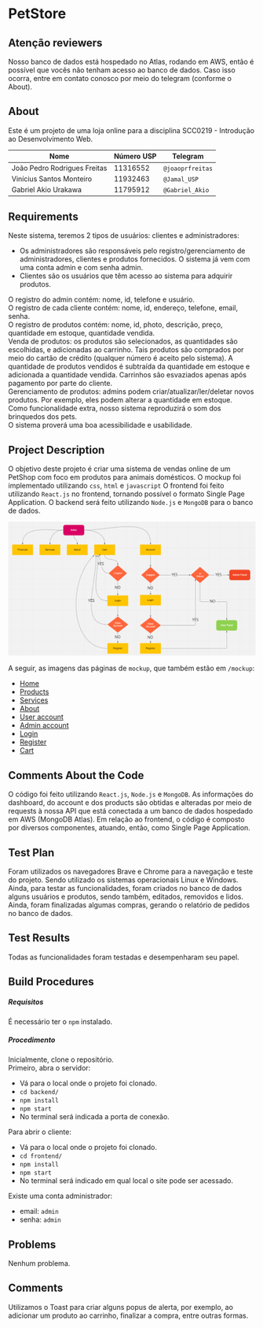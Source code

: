 # PetStore

## Atenção reviewers
Nosso banco de dados está hospedado no Atlas, rodando em AWS, então é possível que vocês não tenham acesso ao banco de dados. Caso isso ocorra, entre em contato conosco por meio do telegram (conforme o About).

## About
Este é um projeto de uma loja online para a disciplina SCC0219 - Introdução ao Desenvolvimento Web.

| Nome | Número USP | Telegram |
| ------ | ------ | ------ |
| João Pedro Rodrigues Freitas | 11316552 | `@joaoprfreitas` |
| Vinícius Santos Monteiro | 11932463 | `@Jamal_USP` |
| Gabriel Akio Urakawa | 11795912 | `@Gabriel_Akio` |


## Requirements
Neste sistema, teremos 2 tipos de usuários: clientes e administradores:
- Os administradores são responsáveis pelo registro/gerenciamento de administradores, clientes e produtos fornecidos. O sistema já vem com uma conta admin e com senha admin.
- Clientes são os usuários que têm acesso ao sistema para adquirir produtos.

O registro do admin contém: nome, id, telefone e usuário.\
O registro de cada cliente contém: nome, id, endereço, telefone, email, senha.\
O registro de produtos contém: nome, id, photo, descrição, preço, quantidade em estoque, quantidade vendida.\
Venda de produtos: os produtos são selecionados, as quantidades são escolhidas, e adicionadas ao carrinho. Tais produtos são comprados por meio do cartão de crédito (qualquer número é aceito pelo sistema). A quantidade de produtos vendidos é subtraída da quantidade em estoque e adicionada a quantidade vendida. Carrinhos são esvaziados apenas após pagamento por parte do cliente.\
Gerenciamento de produtos: admins podem criar/atualizar/ler/deletar novos produtos. Por exemplo, eles podem alterar a quantidade em estoque.\
Como funcionalidade extra, nosso sistema reproduzirá o som dos brinquedos dos pets.\
O sistema proverá uma boa acessibilidade e usabilidade.

## Project Description
O objetivo deste projeto é criar uma sistema de vendas online de um PetShop com foco em produtos para animais domésticos.
O mockup foi implementado utilizando `css`, `html` e `javascript`
O frontend foi feito utilizando `React.js` no frontend, tornando possível o formato Single Page Application.
O backend será feito utilizando `Node.js` e `MongoDB` para o banco de dados.

![Diagrama de navegação](/mockup/images/DiagramaNavegacao.png)

A seguir, as imagens das páginas de `mockup`, que também estão em `/mockup`:

- [Home](/mockup/images/Index.png)
- [Products](/mockup/images/Products.png)
- [Services](/mockup/images/Services.png)
- [About](/mockup/images/About.png)
- [User account](/mockup/images/UserAccount.png)
- [Admin account](/mockup/images/AdminAccount.png)
- [Login](/mockup/images/Login.png)
- [Register](/mockup/images/Register.png)
- [Cart](/mockup/images/Cart.png)


## Comments About the Code
O código foi feito utilizando `React.js`, `Node.js` e `MongoDB`.
As informações do dashboard, do account e dos products são obtidas e alteradas por meio de requests à nossa API que está conectada a um banco de dados hospedado em AWS (MongoDB Atlas).
Em relação ao frontend, o código é composto por diversos componentes, atuando, então, como Single Page Application.

## Test Plan
Foram utilizados os navegadores Brave e Chrome para a navegação e teste do projeto. Sendo utilizado os sistemas operacionais Linux e Windows.
Ainda, para testar as funcionalidades, foram criados no banco de dados alguns usuários e produtos, sendo também, editados, removidos e lidos. Ainda, foram finalizadas algumas compras, gerando o relatório de pedidos no banco de dados.

## Test Results
Todas as funcionalidades foram testadas e desempenharam seu papel.

## Build Procedures
##### Requisitos
É necessário ter o `npm` instalado.

##### Procedimento
Inicialmente, clone o repositório.\
Primeiro, abra o servidor:
- Vá para o local onde o projeto foi clonado.
- `cd backend/`
- `npm install`
- `npm start`
- No terminal será indicada a porta de conexão.

Para abrir o cliente:
- Vá para o local onde o projeto foi clonado.
- `cd frontend/`
- `npm install`
- `npm start`
- No terminal será indicado em qual local o site pode ser acessado.

Existe uma conta administrador:
- email: `admin`
- senha: `admin`

## Problems
Nenhum problema.

## Comments
Utilizamos o Toast para criar alguns popus de alerta, por exemplo, ao adicionar um produto ao carrinho, finalizar a compra, entre outras formas.